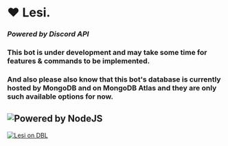 # ❤️ Lesi.
### ***Powered by Discord API***
### This bot is under development and may take some time for features & commands to be implemented.
### And also please also know that this bot's database is currently hosted by MongoDB and on MongoDB Atlas and they are only such available options for now.
![Powered by NodeJS](https://img.shields.io/badge/powered%20by-NodeJS-green)
--------------------------------
[![Lesi on DBL](https://discordbots.org/api/widget/589850196675133490.svg)](https://discordbots.org/bot/589850196675133490)
